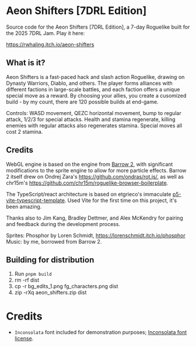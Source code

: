 # Aeon Shifters [7DRL Edition]

Source code for the Aeon Shifters [7DRL Edition], a 7-day Roguelike built for the 2025 7DRL Jam.  Play it here:

https://rwhaling.itch.io/aeon-shifters

## What is it?

Aeon Shifters is a fast-paced hack and slash action Roguelike, drawing on Dynasty Warriors, Diablo, and others.  The player forms alliances with different factions in large-scale battles, and each faction offers a unique special move as a reward.  By choosing your allies, you create a cusomized build - by my count, there are 120 possible builds at end-game.

Controls: WASD movement, QEZC horizontal movement, bump to regular attack, 1/2/3 for special attacks.  Health and stamina regenerate, killing enemies with regular attacks also regenerates stamina.  Special moves all cost 2 stamina.

## Credits
WebGL engine is based on the engine from [Barrow 2](https://github.com/rwhaling/roguelike-three), with significant modifications to the sprite engine to allow for more particle effects.  Barrow 2 itself drew on Ondrej Zara's https://github.com/ondras/rot.js/, as well as chr15m's https://github.com/chr15m/roguelike-browser-boilerplate.

The TypeScript/react architecture is based on etgrieco's immaculate [p5-vite-typescript-template](https://github.com/etgrieco/p5-vite-typescript-template).  Used Vite for the first time on this project, it's been amazing.

Thanks also to Jim Kang, Bradley Dettmer, and Alex McKendry for pairing and feedback during the development process.  

Sprites: Phosphor by Loren Schmidt, https://lorenschmidt.itch.io/phosphor
Music: by me, borrowed from Barrow 2.

## Building for distribution

1. Run `pnpm build`
2. rm -rf dist
3. cp -r bg_edits_1.png fg_characters.png dist
4. zip -rXq aeon_shifters.zip dist


# Credits


* `Inconsolata` font included for demonstration purposes; [Inconsolata font license](https://www.fontsquirrel.com/license/Inconsolata).